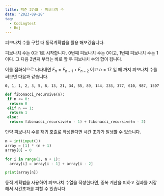 ```yaml
---
title: 백준 2748 - 피보나치 수
date: "2023-09-28"
tag:
  - Codingtest
  - Boj
---
```


피보나치 수를 구할 때 동적계획법을 활용 해보겠습니다.

피보나치 수는 0과 1로 시작합니다. 0번째 피보나치 수는 0이고, 1번째 피보나치 수는 1이다.
그 다음 2번째 부터는 바로 앞 두 피보나치 수의 합이 됩니다.

이를 점화식으로 나타내면 $F_n = F_{n-1} + F_{n-2}$ 이고 $n = 17$ 일 때 까지 피보나치 수를 써보면 다음과 같습니다.

<!--end-->

```text
0, 1, 1, 2, 3, 5, 8, 13, 21, 34, 55, 89, 144, 233, 377, 610, 987, 1597
```

```python
def fibonacci_recursive(n):
 if n <= 0:
  return 0
 elif n == 1:
  return 1
 else:
  return fibonacci_recursive(n - 1) + fibonacci_recursive(n - 2)
```

만약 피보나치 수를 재귀 호출로 작성한다면 시간 초과가 발생할 수 있습니다.

```python
n = int(input())
array = [1] * (n + 1)
array[0] = 0

for i in range(2, n + 1):
  array[i] = array[i - 1] + array[i - 2]

print(array[n])
```

동적 계획법을 사용하여 피보나치 수열을 작성한다면, 중복 계산을 피하고 결과를 저장해서 시간초과를 피할 수 있습니다
